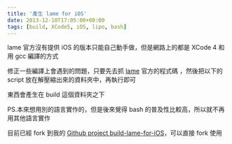 ```yaml
---
title: '產生 lame for iOS'
date: 2013-12-10T17:05:00+08:00
tags: [build, XCode5, iOS, lipo, bash]
---
```

lame 官方沒有提供 iOS 的版本只能自己動手做，但是網路上的都是 XCode 4 和用 gcc 編譯的方式

修正一些編譯上會遇到的問題，只要先去抓 [lame](http://lame.sourceforge.net/) 官方的程式碼 ，然後把以下的 script 放在解壓縮出來的資料夾中，再執行即可

東西會產生在 build 這個資料夾之下

PS.本來想用別的語言實作的，但是後來覺得 bash 的普及性比較高，所以就不再用其他語言實作

目前已經 fork 到我的 [Github project build-lame-for-iOS](https://github.com/Superbil/build-lame-for-iOS)，可以直接 fork 使用
